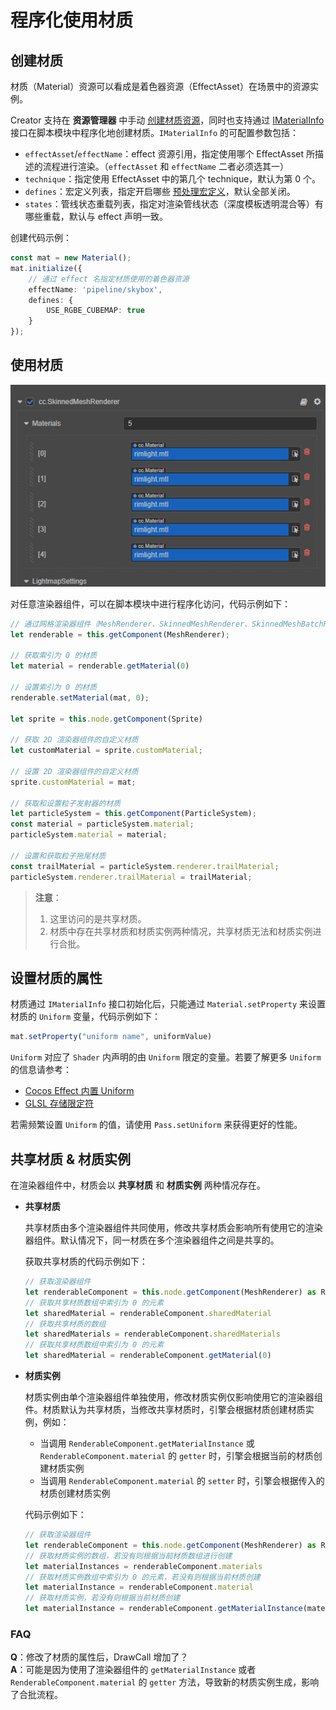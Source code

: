 # 程序化使用材质

## 创建材质

材质（Material）资源可以看成是着色器资源（EffectAsset）在场景中的资源实例。

Creator 支持在 **资源管理器** 中手动 [创建材质资源](../asset/material.md)，同时也支持通过 [IMaterialInfo](__APIDOC__/zh/#/docs/3.4/zh/material/Interface/IMaterialInfo) 接口在脚本模块中程序化地创建材质。`IMaterialInfo` 的可配置参数包括：

- `effectAsset`/`effectName`：effect 资源引用，指定使用哪个 EffectAsset 所描述的流程进行渲染。（`effectAsset` 和 `effectName` 二者必须选其一）
- `technique`：指定使用 EffectAsset 中的第几个 technique，默认为第 0 个。
- `defines`：宏定义列表，指定开启哪些 [预处理宏定义](../shader/macros.md)，默认全部关闭。
- `states`：管线状态重载列表，指定对渲染管线状态（深度模板透明混合等）有哪些重载，默认与 effect 声明一致。

创建代码示例：

```ts
const mat = new Material();
mat.initialize({
    // 通过 effect 名指定材质使用的着色器资源
    effectName: 'pipeline/skybox',
    defines: {
        USE_RGBE_CUBEMAP: true
    }
});
```

## 使用材质

![设置材质](img/add-material.png)

对任意渲染器组件，可以在脚本模块中进行程序化访问，代码示例如下：

```ts
// 通过网格渲染器组件（MeshRenderer、SkinnedMeshRenderer、SkinnedMeshBatchRenderer）可访问 3D 物体的材质
let renderable = this.getComponent(MeshRenderer);

// 获取索引为 0 的材质
let material = renderable.getMaterial(0)

// 设置索引为 0 的材质
renderable.setMaterial(mat, 0);

let sprite = this.node.getComponent(Sprite)

// 获取 2D 渲染器组件的自定义材质
let customMaterial = sprite.customMaterial;

// 设置 2D 渲染器组件的自定义材质
sprite.customMaterial = mat;

// 获取和设置粒子发射器的材质
let particleSystem = this.getComponent(ParticleSystem);
const material = particleSystem.material;
particleSystem.material = material;

// 设置和获取粒子拖尾材质
const trailMaterial = particleSystem.renderer.trailMaterial;
particleSystem.renderer.trailMaterial = trailMaterial;
```

> **注意**：
> 1. 这里访问的是共享材质。
> 2. 材质中存在共享材质和材质实例两种情况，共享材质无法和材质实例进行合批。

## 设置材质的属性

材质通过 `IMaterialInfo` 接口初始化后，只能通过 `Material.setProperty` 来设置材质的 `Uniform` 变量，代码示例如下：

```ts
mat.setProperty("uniform name", uniformValue)
```

`Uniform` 对应了 `Shader` 内声明的由 `Uniform` 限定的变量。若要了解更多 `Uniform` 的信息请参考：

- [Cocos Effect 内置 Uniform](../shader/uniform.md)
- [GLSL 存储限定符](../shader/glsl.md#存储限定符)

若需频繁设置 `Uniform` 的值，请使用 `Pass.setUniform` 来获得更好的性能。

## 共享材质 & 材质实例

在渲染器组件中，材质会以 **共享材质** 和 **材质实例** 两种情况存在。

- **共享材质**

    共享材质由多个渲染器组件共同使用，修改共享材质会影响所有使用它的渲染器组件。默认情况下，同一材质在多个渲染器组件之间是共享的。

    获取共享材质的代码示例如下：

    ```ts
    // 获取渲染器组件
    let renderableComponent = this.node.getComponent(MeshRenderer) as RenderableComponent
    // 获取共享材质数组中索引为 0 的元素
    let sharedMaterial = renderableComponent.sharedMaterial
    // 获取共享材质的数组
    let sharedMaterials = renderableComponent.sharedMaterials
    // 获取共享材质数组中索引为 0 的元素
    let sharedMaterial = renderableComponent.getMaterial(0)
    ```

- **材质实例**

    材质实例由单个渲染器组件单独使用，修改材质实例仅影响使用它的渲染器组件。材质默认为共享材质，当修改共享材质时，引擎会根据材质创建材质实例，例如：

    - 当调用 `RenderableComponent.getMaterialInstance` 或 `RenderableComponent.material` 的 `getter` 时，引擎会根据当前的材质创建材质实例
    - 当调用 `RenderableComponent.material` 的 `setter` 时，引擎会根据传入的材质创建材质实例

    代码示例如下：

    ```ts
    // 获取渲染器组件
    let renderableComponent = this.node.getComponent(MeshRenderer) as RenderableComponent
    // 获取材质实例的数组，若没有则根据当前材质数组进行创建
    let materialInstances = renderableComponent.materials
    // 获取材质实例数组中索引为 0 的元素，若没有则根据当前材质创建
    let materialInstance = renderableComponent.material     
    // 获取材质实例，若没有则根据当前材质创建
    let materialInstance = renderableComponent.getMaterialInstance(materialIndex);
    ```

### FAQ

**Q**：修改了材质的属性后，DrawCall 增加了？<br>
**A**：可能是因为使用了渲染器组件的 `getMaterialInstance` 或者 `RenderableComponent.material` 的 `getter` 方法，导致新的材质实例生成，影响了合批流程。
